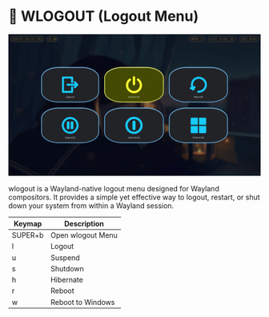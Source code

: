 # 🌳 WLOGOUT (Logout Menu)

![wlogout Logout Menu](./assets/wlogout.jpg)

wlogout is a Wayland-native logout menu designed for Wayland compositors. It
provides a simple yet effective way to logout, restart, or shut down your
system from within a Wayland session.

| Keymap  | Description       |
| ------- | ----------------- |
| SUPER+b | Open wlogout Menu |
| l       | Logout            |
| u       | Suspend           |
| s       | Shutdown          |
| h       | Hibernate         |
| r       | Reboot            |
| w       | Reboot to Windows |
